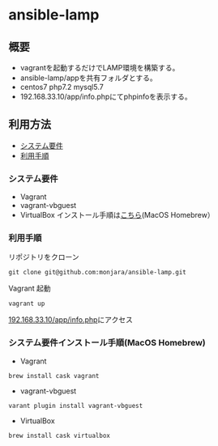 # ansible-lamp
## 概要
* vagrantを起動するだけでLAMP環境を構築する。 
* ansible-lamp/appを共有フォルダとする。 
* centos7 php7.2 mysql5.7
* 192.168.33.10/app/info.phpにてphpinfoを表示する。
## 利用方法
* [システム要件](https://github.com/monjara/ansible-lamp#%E3%82%B7%E3%82%B9%E3%83%86%E3%83%A0%E8%A6%81%E4%BB%B6)
* [利用手順](https://github.com/monjara/ansible-lamp#%E5%88%A9%E7%94%A8%E6%89%8B%E9%A0%86)
### システム要件
* Vagrant
* vagrant-vbguest
* VirtualBox
インストール手順は[こちら](https://github.com/monjara/ansible-lamp#%E3%82%B7%E3%82%B9%E3%83%86%E3%83%A0%E8%A6%81%E4%BB%B6%E3%82%A4%E3%83%B3%E3%82%B9%E3%83%88%E3%83%BC%E3%83%AB%E6%89%8B%E9%A0%86macos-homebrew)(MacOS Homebrew）
### 利用手順
リポジトリをクローン
```
git clone git@github.com:monjara/ansible-lamp.git
```
Vagrant 起動
```
vagrant up
```
[192.168.33.10/app/info.php](http://192.168.33.10/app/info.php)にアクセス
### システム要件インストール手順(MacOS Homebrew)
* Vagrant
```
brew install cask vagrant
```
* vagrant-vbguest
```
varant plugin install vagrant-vbguest
```
* VirtualBox
```
brew install cask virtualbox
```


